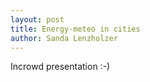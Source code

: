 ```yaml
---
layout: post
title: Energy-meteo in cities
author: Sanda Lenzholzer
---
```


Incrowd presentation :-)
